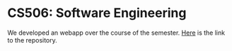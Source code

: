 # CS506: Software Engineering

We developed an webapp over the course of the semester. [Here](https://github.com/ethanyanyan/data-driven-logistics) is the link to the repository.
